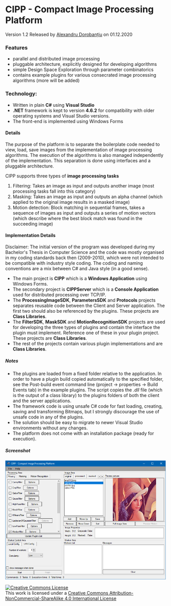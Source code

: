 CIPP - Compact Image Processing Platform
===================================
Version 1.2 Released by [Alexandru Dorobanțiu](http://alex.dorobantiu.ro) on 01.12.2020

### Features
- parallel and distributed image processing
- pluggable architecture, explicitly designed for developing algorithms
- simple Design Space Exploration through parameter combinatorics
- contains example plugins for various consecrated image processing algorithms (more will be added)

### Technology:
 - Written in plain **C#** using **Visual Studio**
 - **.NET** framework is kept to version **4.6.2** for compatibility with older operating systems and Visual Studio versions.
 - The front-end is implemented using Windows Forms
 
#### Details
The purpose of the platform is to separate the boilerplate code needed to view, load, save images from the implementation of image processing algorithms. The execution of the algorithms is also managed independently of the implementation. This separation is done using interfaces and a pluggable architecture.

CIPP supports three types of **image processing tasks**
1. Filtering: Takes an image as input and outputs another image (most processing tasks fall into this category)
2. Masking: Takes an image as input and outputs an alpha channel (which applied to the original image results in a masked image)
3. Motion detection: Block matching in sequential frames, takes a sequence of images as input and outputs a series of motion vectors (which describe where the best block match was found in the succeeding image)

#### Implementation Details
Disclaimer: The initial version of the program was developed during my Bachelor's Thesis in Computer Science and the code was mostly organised in my coding standards back then (2009-2010), which were not intended to be compatible with industry style coding. The coding and naming conventions are a mix between C# and Java style (in a good sense).

 - The main project is **CIPP** which is a **Windows Application** using Windows Forms.
 - The secondary project is **CIPPServer** which is a **Console Application** used for distributed processing over TCP/IP.
 - The **ProcessingImageSDK**, **ParametersSDK** and **Protocols** projects separates reusable code between the Client and Server application. The first two should also be referenced by the plugins. These projects are **Class Libraries**. 
 - The **FilterSDK**, **MaskSDK** and **MotionRecognitionSDK** projects are used for developing the three types of plugins and contain the interface the plugin must implement. Reference one of these in your plugin project. These projects are **Class Libraries**.
 - The rest of the projects contain various plugin implementations and are **Class Libraries**.

##### Notes
 - The plugins are loaded from a fixed folder relative to the application. In order to have a plugin build copied automatically to the specified folder, see the Post-build event command line (project -> properties -> Build Events tab) in the example plugins. The script copies the *.dll* file (which is the output of a class library) to the plugins folders of both the client and the server applications.
 - The framework code is using unsafe C# code for fast loading, creating, saving and transforming Bitmaps, but I strongly discourage the use of unsafe code in any of the plugins.
 - The solution should be easy to migrate to newer Visual Studio environments without any changes.
 - The platform does not come with an installation package (ready for execution).

##### Screenshot
![CIPP Screenshot](cipp_printscreen.png)
 
[![Creative Commons License](https://i.creativecommons.org/l/by-nc-sa/4.0/88x31.png)][CreativeCommonsLicence]
<br />
This work is licensed under a [Creative Commons Attribution-NonCommercial-ShareAlike 4.0 International License][CreativeCommonsLicence]

[CreativeCommonsLicence]: http://creativecommons.org/licenses/by-nc-sa/4.0/
 